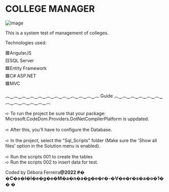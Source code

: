 # COLLEGE MANAGER
![image](https://user-images.githubusercontent.com/79454375/192598712-e2f556b1-6ccc-4f64-95b3-4686fed19d01.png)




This is a system test of management of colleges.



Technologies used:

🟥AngularJS 
<br>
🟨SQL Server
<br>
🟦Entity Framework
<br>
🟩C# ASP.NET
<br>
🟪MVC
<br>

︵‿︵‿︵‿︵‿︵‿︵‿︵‿︵‿︵‿︵‿︵‿︵    Guide    ︵‿︵‿︵‿︵‿︵‿︵‿︵‿︵‿︵‿︵‿︵‿︵   <br>
<br>
➪ To run the project be sure that your package: Microsoft.CodeDom.Providers.DotNetCompilerPlatform is uppdated.
<br> <br>
➪ After this, you'll have to configure the Database. <br><br>
➪ In the project, select the "Sql_Scripts" folder (Make sure the 'Show all files' option in the Solution menu is enabled).<br><br>
➪ Run the scripts 001 to create the tables <br>
➪ Run the scripts 002 to insert data for test.


Coded by Débora Ferreira<b>@2022<b>
#� �C�o�l�l�e�g�e�M�a�n�a�g�e�r�-�V�e�r�s�a�o�1�
�
�
